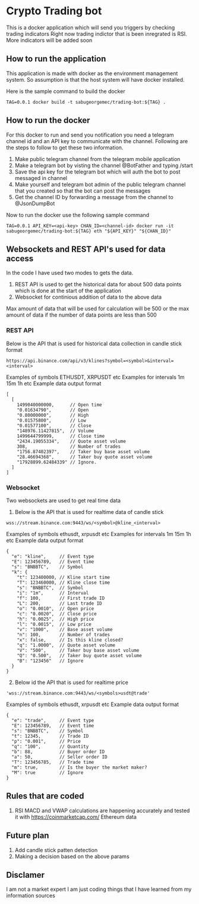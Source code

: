 # Crypto Trading bot
This is a docker application which will send you triggers by checking trading indicators
Right now trading indictor that is been inregrated is RSI.
More indicators will be added soon

## How to run the application
This application is made with docker as the environment management system. So assumption is that
the host system will have docker installed.

Here is the sample command to build the docker
```
TAG=0.0.1 docker build -t sabugeorgemec/trading-bot:${TAG} .
```
## How to run the docker
For this docker to run and send you notification you need a telegram channel id and an API key to communicate with the channel.
Following are the steps to follow to get these two information.
1. Make public telegram channel from the telegram mobile application
2. Make a telegram bot by visting the channel @BotFather and typing /start
3. Save the api key for the telegram bot which will auth the bot to post messaged in channel
4. Make yourself and telegram bot admin of the public telegram channel that you created so that the bot can post the messages
5. Get the channel ID by forwarding a message from the channel to @JsonDumpBot

Now to run the docker use the following sample command
```
TAG=0.0.1 API_KEY=<api-key> CHAN_ID=<channel-id> docker run -it sabugeorgemec/trading-bot:${TAG} eth "${API_KEY}" "${CHAN_ID}"
```

## Websockets and REST API's used for data access
In the code I have used two modes to gets the data.
1. REST API is used to get the historical data for about 500 data points which is done at the start of the application
2. Websocket for continious addition of data to the above data

Max amount of data that will be used for calculation will be 500 or the max amount of data if the number of data points are less than 500

### REST API
Below is the API that is used for historical data collection in candle stick format
```
https://api.binance.com/api/v3/klines?symbol=<symbol>&interval=<interval>
```
Examples of symbols ETHUSDT, XRPUSDT etc 
Examples for intervals 1m 15m 1h etc
Example data output format
```
[
  [
    1499040000000,      // Open time
    "0.01634790",       // Open
    "0.80000000",       // High
    "0.01575800",       // Low
    "0.01577100",       // Close
    "148976.11427815",  // Volume
    1499644799999,      // Close time
    "2434.19055334",    // Quote asset volume
    308,                // Number of trades
    "1756.87402397",    // Taker buy base asset volume
    "28.46694368",      // Taker buy quote asset volume
    "17928899.62484339" // Ignore.
  ]
]
```

### Websocket
Two websockets are used to get real time data 

1. Below is the API that is used for realtime data of candle stick

```
wss://stream.binance.com:9443/ws/<symbol>@kline_<interval>
```
Examples of symbols ethusdt, xrpusdt etc 
Examples for intervals 1m 15m 1h etc
Example data output format

```
{
  "e": "kline",     // Event type
  "E": 123456789,   // Event time
  "s": "BNBBTC",    // Symbol
  "k": {
    "t": 123400000, // Kline start time
    "T": 123460000, // Kline close time
    "s": "BNBBTC",  // Symbol
    "i": "1m",      // Interval
    "f": 100,       // First trade ID
    "L": 200,       // Last trade ID
    "o": "0.0010",  // Open price
    "c": "0.0020",  // Close price
    "h": "0.0025",  // High price
    "l": "0.0015",  // Low price
    "v": "1000",    // Base asset volume
    "n": 100,       // Number of trades
    "x": false,     // Is this kline closed?
    "q": "1.0000",  // Quote asset volume
    "V": "500",     // Taker buy base asset volume
    "Q": "0.500",   // Taker buy quote asset volume
    "B": "123456"   // Ignore
  }
}
```

2. Below id the API that is used for realtime price

```
'wss://stream.binance.com:9443/ws/<symbols>usdt@trade'
```
Examples of symbols ethusdt, xrpusdt etc 
Example data output format
```
{
  "e": "trade",     // Event type
  "E": 123456789,   // Event time
  "s": "BNBBTC",    // Symbol
  "t": 12345,       // Trade ID
  "p": "0.001",     // Price
  "q": "100",       // Quantity
  "b": 88,          // Buyer order ID
  "a": 50,          // Seller order ID
  "T": 123456785,   // Trade time
  "m": true,        // Is the buyer the market maker?
  "M": true         // Ignore
}
```


## Rules that are coded
1. RSI MACD and VWAP calculations are happening accurately and tested it with https://coinmarketcap.com/ Ethereum data

## Future plan
1. Add candle stick patten detection
2. Making a decision based on the above params

## Disclamer
I am not a market expert I am just coding things that I have learned from my information sources
